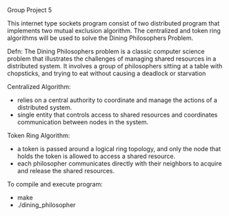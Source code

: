 Group Project 5

This internet type sockets program consist of two distributed program that implements two mutual exclusion algorithm. The centralized and token ring algorithms will be used to solve the Dining Philosophers Problem. 

Defn: The Dining Philosophers problem is a classic computer science problem that illustrates the challenges of managing shared resources in a distributed system. It involves a group of philosophers sitting at a table with chopsticks, and trying to eat without causing a deadlock or starvation 

Centralized Algorithm: 
  - relies on a central authority to coordinate and manage the actions of a distributed system. 
  - single entity that controls access to shared resources and coordinates communication between nodes in the system.

Token Ring Algorithm: 
  - a token is passed around a logical ring topology, and only the node that holds the token is allowed to access a shared resource.
  - each philosopher communicates directly with their neighbors to acquire and release the shared resources.

To compile and execute program: 
  - make
  - ./dining_philosopher
